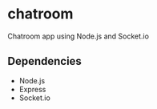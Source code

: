 # chatroom
Chatroom app using Node.js and Socket.io

## Dependencies
* Node.js
* Express
* Socket.io
